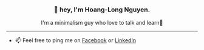 <h3 align="center">👋 hey, I'm Hoang-Long Nguyen.</h3>
<p align="center">I'm a minimalism guy who love to talk and learn🚀</p>

---
- 📫 Feel free to ping me on [Facebook](https://www.facebook.com/kari.oops/) or [LinkedIn](https://www.linkedin.com/in/nhlong20/)
